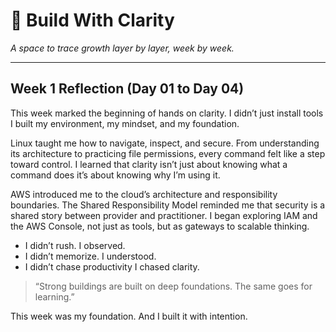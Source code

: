 # 🌿 Build With Clarity  
*A space to trace growth layer by layer, week by week.*

---
## Week 1 Reflection (Day 01 to Day 04)

This week marked the beginning of hands on clarity. I didn’t just install tools I built my environment, my mindset, and my foundation.

Linux taught me how to navigate, inspect, and secure. From understanding its architecture to practicing file permissions, every command felt like a step toward control. I learned that clarity isn’t just about knowing what a command does it’s about knowing why I’m using it.

AWS introduced me to the cloud’s architecture and responsibility boundaries. The Shared Responsibility Model reminded me that security is a shared story between provider and practitioner. I began exploring IAM and the AWS Console, not just as tools, but as gateways to scalable thinking.

- I didn’t rush. I observed.  
- I didn’t memorize. I understood.  
- I didn’t chase productivity I chased clarity.

> “Strong buildings are built on deep foundations. The same goes for learning.”

This week was my foundation. And I built it with intention.
